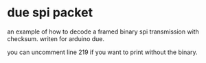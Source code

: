 # due spi packet
an example of how to decode a framed binary spi transmission with checksum. writen for arduino due.

you can uncomment line 219 if you want to print without the binary.

